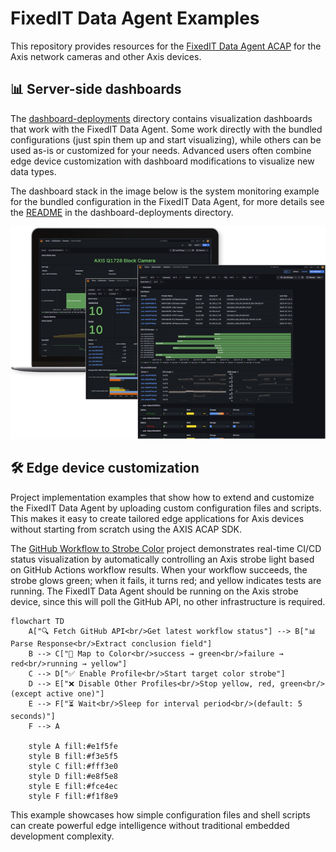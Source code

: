# FixedIT Data Agent Examples

This repository provides resources for the [FixedIT Data Agent ACAP](https://fixedit.ai/products-data-agent/) for the Axis network cameras and other Axis devices.

## 📊 Server-side dashboards

The [dashboard-deployments](./dashboard-deployments) directory contains visualization dashboards that work with the FixedIT Data Agent. Some work directly with the bundled configurations (just spin them up and start visualizing), while others can be used as-is or customized for your needs. Advanced users often combine edge device customization with dashboard modifications to visualize new data types.

The dashboard stack in the image below is the system monitoring example for the bundled configuration in the FixedIT Data Agent, for more details see the [README](./dashboard-deployments/system-monitoring-influxdb2-flux-grafana/README.md) in the dashboard-deployments directory.

![Grafana Dashboard Overview](./dashboard-deployments/system-monitoring-influxdb2-flux-grafana/.images/laptop-with-grafana-for-monitoring.png)

## 🛠️ Edge device customization

Project implementation examples that show how to extend and customize the FixedIT Data Agent by uploading custom configuration files and scripts. This makes it easy to create tailored edge applications for Axis devices without starting from scratch using the AXIS ACAP SDK.

The [GitHub Workflow to Strobe Color](./project-strobe-color-from-github-workflow) project demonstrates real-time CI/CD status visualization by automatically controlling an Axis strobe light based on GitHub Actions workflow results. When your workflow succeeds, the strobe glows green; when it fails, it turns red; and yellow indicates tests are running. The FixedIT Data Agent should be running on the Axis strobe device, since this will poll the GitHub API, no other infrastructure is required.

```mermaid
flowchart TD
    A["🔍 Fetch GitHub API<br/>Get latest workflow status"] --> B["📊 Parse Response<br/>Extract conclusion field"]
    B --> C["🎨 Map to Color<br/>success → green<br/>failure → red<br/>running → yellow"]
    C --> D["✅ Enable Profile<br/>Start target color strobe"]
    D --> E["❌ Disable Other Profiles<br/>Stop yellow, red, green<br/>(except active one)"]
    E --> F["⏳ Wait<br/>Sleep for interval period<br/>(default: 5 seconds)"]
    F --> A

    style A fill:#e1f5fe
    style B fill:#f3e5f5
    style C fill:#fff3e0
    style D fill:#e8f5e8
    style E fill:#fce4ec
    style F fill:#f1f8e9
```

This example showcases how simple configuration files and shell scripts can create powerful edge intelligence without traditional embedded development complexity.
